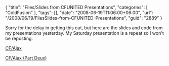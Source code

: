 {
	"title": "Files/Slides from CFUNITED Presentations",
	"categories": [
		"ColdFusion"
	],
	"tags": [],
	"date": "2008-06-19T11:06:00+06:00",
	"url": "/2008/06/19/FilesSlides-from-CFUNITED-Presentations",
	"guid": "2889"
}

Sorry for the delay in getting this out, but here are the slides and code from my presentations yesterday. My Saturday presentation is a repeat so I won't be reposting.

<a href="http://www.raymondcamden.com/downloads/ria315_cfun08_ajax1.zip">CF/Ajax</a><br />

<a href="http://www.coldfusionjedi.com/downloads/ria351_cfun08_ajax2.zip">CF/Ajax (Part Deux)</a><br />